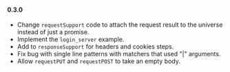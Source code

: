 
#### 0.3.0
* Change `requestSupport` code to attach the request result to the universe instead of just a promise.
* Implement the `login_server` example.
* Add to `responseSupport` for headers and cookies steps.
* Fix bug with single line patterns with matchers that used "|" arguments.
* Allow `requestPUT` and `requestPOST` to take an empty body.
